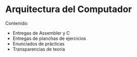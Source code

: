 # Arquitectura del Computador
Contenido:
- Entregas de Assembler y C
- Entregas de planchas de ejercicios
- Enunciados de prácticas
- Transparencias de teoría
